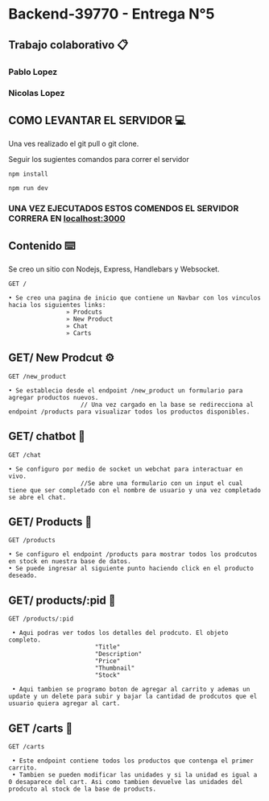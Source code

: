 # Backend-39770 - Entrega N°5

## Trabajo colaborativo 📋
### Pablo Lopez
### Nicolas Lopez 

## COMO LEVANTAR EL SERVIDOR 💻

Una ves realizado el git pull o git clone. 

Seguir los sugientes comandos para correr el servidor

```
npm install

npm run dev

```
### UNA VEZ EJECUTADOS ESTOS COMENDOS EL SERVIDOR CORRERA EN  [localhost:3000](localhost:3000) 


## Contenido ⌨️ 

Se creo un sitio con Nodejs, Express, Handlebars y Websocket.

```
GET /       

• Se creo una pagina de inicio que contiene un Navbar con los vinculos hacia los siguientes links:
                » Prodcuts
                » New Product
                » Chat
                » Carts

```

## GET/ New Prodcut ⚙️

```
GET /new_product 

• Se establecio desde el endpoint /new_product un formulario para agregar productos nuevos.
                    // Una vez cargado en la base se redirecciona al endpoint /products para visualizar todos los productos disponibles.

```

## GET/ chatbot 🦾

```
GET /chat         

• Se configuro por medio de socket un webchat para interactuar en vivo.
                    //Se abre una formulario con un input el cual tiene que ser completado con el nombre de usuario y una vez completado se abre el chat.

```

## GET/ Products 📱

```
GET /products     

• Se configuro el endpoint /products para mostrar todos los prodcutos en stock en nuestra base de datos.
• Se puede ingresar al siguiente punto haciendo click en el producto deseado.

```

## GET/ products/:pid 📲

```
GET /products/:pid   

 • Aqui podras ver todos los detalles del prodcuto. El objeto completo.
                        "Title"
                        "Description"
                        "Price"
                        "Thumbnail"
                        "Stock"

 • Aqui tambien se programo boton de agregar al carrito y ademas un update y un delete para subir y bajar la cantidad de prodcutos que el usuario quiera agregar al cart.

```

## GET /carts 🛒

```
GET /carts              

 • Este endpoint contiene todos los productos que contenga el primer carrito.
 • Tambien se pueden modificar las unidades y si la unidad es igual a 0 desaparece del cart. Asi como tambien devuelve las unidades del prodcuto al stock de la base de products.

```